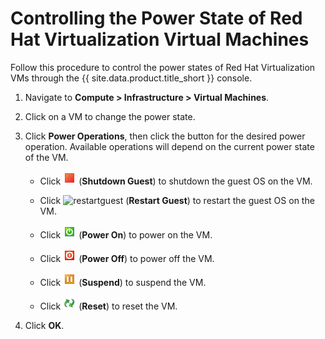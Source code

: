 # Controlling the Power State of Red Hat Virtualization Virtual Machines

Follow this procedure to control the power states of Red Hat
Virtualization VMs through the {{ site.data.product.title_short }} console.

1.  Navigate to **Compute > Infrastructure > Virtual Machines**.

2.  Click on a VM to change the power state.

3.  Click **Power Operations**, then click the button for the desired
    power operation. Available operations will depend on the current
    power state of the VM.

      - Click ![2002](../images/2002.png) (**Shutdown Guest**) to shutdown
        the guest OS on the VM.

      - Click ![restartguest](../images/restartguest.png) (**Restart
        Guest**) to restart the guest OS on the VM.

      - Click ![1999](../images/1999.png) (**Power On**) to power on the
        VM.

      - Click ![2000](../images/2000.png) (**Power Off**) to power off the
        VM.

      - Click ![2004](../images/2004.png) (**Suspend**) to suspend the VM.

      - Click ![2003](../images/2003.png) (**Reset**) to reset the VM.

4.  Click **OK**.
